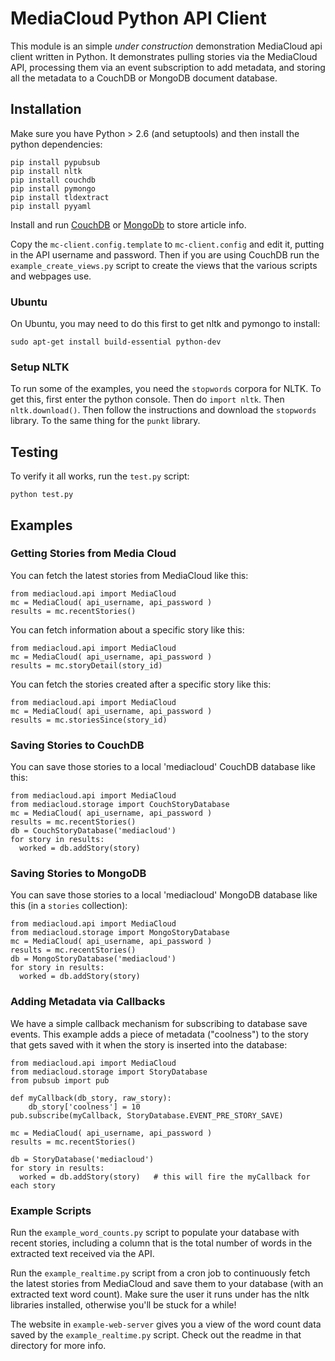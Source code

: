 MediaCloud Python API Client
============================

This module is an simple *under construction* demonstration MediaCloud api client written 
in Python.  It demonstrates pulling stories via the MediaCloud API, processing them via an 
event subscription to add metadata, and storing all the metadata to a CouchDB or MongoDB 
document database.

Installation
------------

Make sure you have Python > 2.6 (and setuptools) and then install the python dependencies:
    
    pip install pypubsub
    pip install nltk
    pip install couchdb
    pip install pymongo
    pip install tldextract
    pip install pyyaml
    
Install and run [CouchDB](http://couchdb.apache.org) or [MongoDb](http://mongodb.org) to store 
article info.

Copy the `mc-client.config.template` to `mc-client.config` and edit it, putting in the 
API username and password.  Then if you are using CouchDB run the `example_create_views.py` 
script to create the views that the various scripts and webpages use.

### Ubuntu

On Ubuntu, you may need to do this first to get nltk and pymongo to install:

    sudo apt-get install build-essential python-dev

### Setup NLTK

To run some of the examples, you need the `stopwords` corpora for NLTK. To get this, first
enter the python console.  Then do `import nltk`.  Then `nltk.download()`.  Then follow the
instructions and download the `stopwords` library.  To the same thing for the `punkt` library.

Testing
-------

To verify it all works, run the `test.py` script:

    python test.py 

Examples
--------

### Getting Stories from Media Cloud

You can fetch the latest stories from MediaCloud like this:

    from mediacloud.api import MediaCloud
    mc = MediaCloud( api_username, api_password )
    results = mc.recentStories()

You can fetch information about a specific story like this:

    from mediacloud.api import MediaCloud
    mc = MediaCloud( api_username, api_password )
    results = mc.storyDetail(story_id)

You can fetch the stories created after a specific story like this:

    from mediacloud.api import MediaCloud
    mc = MediaCloud( api_username, api_password )
    results = mc.storiesSince(story_id)

### Saving Stories to CouchDB

You can save those stories to a local 'mediacloud' CouchDB database like this:

    from mediacloud.api import MediaCloud
    from mediacloud.storage import CouchStoryDatabase
    mc = MediaCloud( api_username, api_password )
    results = mc.recentStories()
    db = CouchStoryDatabase('mediacloud')
    for story in results:
      worked = db.addStory(story)

### Saving Stories to MongoDB

You can save those stories to a local 'mediacloud' MongoDB database like this 
(in a `stories` collection):

    from mediacloud.api import MediaCloud
    from mediacloud.storage import MongoStoryDatabase
    mc = MediaCloud( api_username, api_password )
    results = mc.recentStories()
    db = MongoStoryDatabase('mediacloud')
    for story in results:
      worked = db.addStory(story)

### Adding Metadata via Callbacks

We have a simple callback mechanism for subscribing to database save events.  This 
example adds a piece of metadata ("coolness") to the story that gets saved with it 
when the story is inserted into the database:

    from mediacloud.api import MediaCloud
    from mediacloud.storage import StoryDatabase
    from pubsub import pub
    
    def myCallback(db_story, raw_story):
        db_story['coolness'] = 10
    pub.subscribe(myCallback, StoryDatabase.EVENT_PRE_STORY_SAVE)
    
    mc = MediaCloud( api_username, api_password )
    results = mc.recentStories()
    
    db = StoryDatabase('mediacloud')
    for story in results:
      worked = db.addStory(story)   # this will fire the myCallback for each story

### Example Scripts

Run the `example_word_counts.py` script to populate your database with recent stories, 
including a column that is the total number of words in the extracted text received via
the API.

Run the `example_realtime.py` script from a cron job to continuously fetch the latest
stories from MediaCloud and save them to your database (with an extracted text word count).
Make sure the user it runs under has the nltk libraries installed, otherwise you'll be stuck
for a while!

The website in `example-web-server` gives you a view of the word count data saved 
by the `example_realtime.py` script. Check out the readme in that directory for more info.

